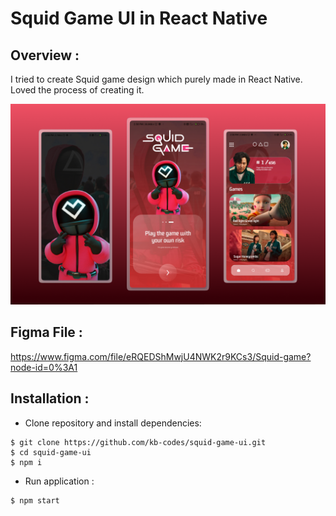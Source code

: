 # Squid Game UI in React Native
## Overview :
I tried to create Squid game design which purely made in React Native. Loved the process of creating it.

![](./SG.png)

## Figma File :

https://www.figma.com/file/eRQEDShMwjU4NWK2r9KCs3/Squid-game?node-id=0%3A1

## Installation :
* Clone repository and install dependencies:
``` 
$ git clone https://github.com/kb-codes/squid-game-ui.git
$ cd squid-game-ui
$ npm i
```

* Run application :
```
$ npm start
```
